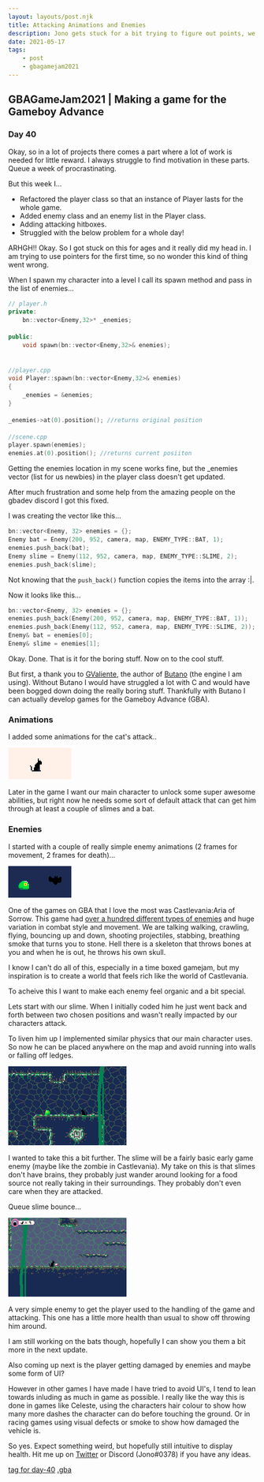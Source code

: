 ```yaml
---
layout: layouts/post.njk
title: Attacking Animations and Enemies
description: Jono gets stuck for a bit trying to figure out points, we add player attacks, enemies to attack, along with their animations and funky physics
date: 2021-05-17
tags:
    - post
    - gbagamejam2021
---
```


>
## GBAGameJam2021 | Making a game for the Gameboy Advance

### Day 40

Okay, so in a lot of projects there comes a part where a lot of work is needed for little reward. I always struggle to find motivation  in these parts. Queue a week of procrastinating.

But this week I...

+ Refactored the player class so that an instance of Player lasts for the whole game.
+ Added enemy class and an enemy list in the Player class.
+ Adding attacking hitboxes.
+ Struggled with the below problem for a whole day!

ARHGH!! Okay. So I got stuck on this for ages and it really did my head in. I am trying to use pointers for the first time, so no wonder this kind of thing went wrong.

When I spawn my character into a level I call its spawn method and pass in the list of enemies...

``` cpp
// player.h
private:
    bn::vector<Enemy,32>* _enemies;

public:
    void spawn(bn::vector<Enemy,32>& enemies);
            

//player.cpp
void Player::spawn(bn::vector<Enemy,32>& enemies)
{
    _enemies = &enemies;
}

_enemies->at(0).position(); //returns original position

//scene.cpp
player.spawn(enemies);
enemies.at(0).position(); //returns current posiiton
```

Getting the enemies location in my scene works fine, but the _enemies vector (list for us newbies) in the player class doesn't get updated.

After much frustration and some help from the amazing people on the gbadev discord I got this fixed.

I was creating the vector like this...

``` cpp
bn::vector<Enemy, 32> enemies = {};
Enemy bat = Enemy(200, 952, camera, map, ENEMY_TYPE::BAT, 1);
enemies.push_back(bat);
Enemy slime = Enemy(112, 952, camera, map, ENEMY_TYPE::SLIME, 2);
enemies.push_back(slime);
```

Not knowing that the `push_back()` function copies the items into the array :|.

Now it looks like this...

``` cpp
bn::vector<Enemy, 32> enemies = {};
enemies.push_back(Enemy(200, 952, camera, map, ENEMY_TYPE::BAT, 1));
enemies.push_back(Enemy(112, 952, camera, map, ENEMY_TYPE::SLIME, 2));
Enemy& bat = enemies[0];
Enemy& slime = enemies[1];
```

Okay. Done. That is it for the boring stuff. Now on to the cool stuff.

But first, a thank you to [GValiente](https://github.com/GValiente), the author of [Butano](https://github.com/GValiente/butano) (the engine I am using). Without Butano I would have struggled a lot with C and would have been bogged down doing the really boring stuff. Thankfully with Butano I can actually develop games for the Gameboy Advance (GBA).

### Animations

I added some animations for the cat's attack..

![moving image of a cat swiping its paw](/img/attack-animation.gif)

Later in the game I want our main character to unlock some super awesome abilities, but right now he needs some sort of default attack that can get him through at least a couple of slimes and a bat.

### Enemies

I started with a couple of really simple enemy animations (2 frames for movement, 2 frames for death)...

![moving image of a slime enemy and a bat enemy bouncing up and down, then they fade](/img/enemies.gif)

One of the games on GBA that I love the most was Castlevania:Aria of Sorrow. This game had [over a hundred different types of enemies](https://castlevania.fandom.com/wiki/Aria_of_Sorrow_Bestiary) and huge variation in combat style and movement. We are talking walking, crawling, flying, bouncing up and down, shooting projectiles, stabbing, breathing smoke that turns you to stone. Hell there is a skeleton that throws bones at you and when he is out, he throws his own skull.

I know I can't do all of this, especially in a time boxed gamejam, but my inspiration is to create a world that feels rich like the world of Castlevania.

To acheive this I want to make each enemy feel organic and a bit special.

Lets start with our slime. When I initially coded him he just went back and forth between two chosen positions and wasn't really impacted by our characters attack.

To liven him up I implemented similar physics that our main character uses. So now he can be placed anywhere on the map and avoid running into walls or falling off ledges.

![moving image of a slime going to the edge of a platform and then turning before it falls off](/img/enemy-logic.gif)

I wanted to take this a bit further. The slime will be a fairly basic early game enemy (maybe like the zombie in Castlevania). My take on this is that slimes don't have brains, they probably just wander around looking for a food source not really taking in their surroundings. They probably don't even care when they are attacked.

Queue slime bounce...

![each time the cat swipes at the slime it gets thrown into the air and knocked about](/img/slime-bounce.gif)

A very simple enemy to get the player used to the handling of the game and attacking. This one has a little more health than usual to show off throwing him around.

I am still working on the bats though, hopefully I can show you them a bit more in the next update. 

Also coming up next is the player getting damaged by enemies and maybe some form of UI? 

However in other games I have made I have tried to avoid UI's, I tend to lean towards inluding as much in game as possible. I really like the way this is done in games like Celeste, using the characters hair colour to show how many more dashes the character can do before touching the ground. Or in racing games using visual defects or smoke to show how damaged the vehicle is.

So yes. Expect something weird, but hopefully still intuitive to display health. Hit me up on [Twitter](https://twitter.com/foocodes) or Discord (Jono#0378) if you have any ideas.


[tag for day-40](https://github.com/foopod/gbaGamejam2021/releases/tag/day-40) [.gba](https://github.com/foopod/gbaGamejam2021/releases/download/day-40/feline-day40.gba)

